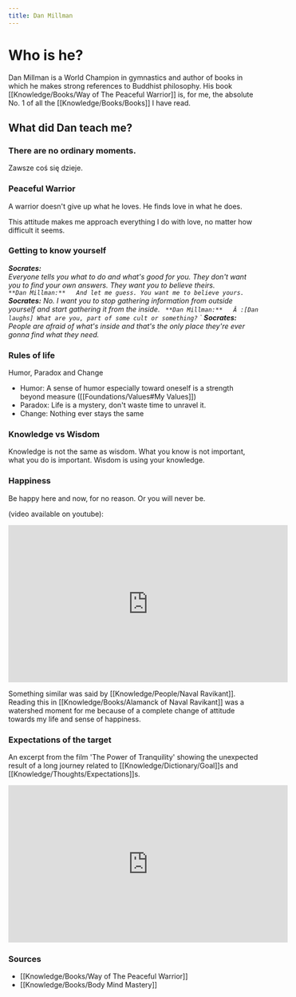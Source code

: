 ```yaml
---
title: Dan Millman
---
```


# Who is he?
Dan Millman is a World Champion in gymnastics and author of books in which he makes strong references to Buddhist philosophy. His book [[Knowledge/Books/Way of The Peaceful Warrior]] is, for me, the absolute No. 1 of all the [[Knowledge/Books/Books]] I have read.

## What did Dan teach me?

### There are no ordinary moments.
Zawsze coś się dzieje. 

### Peaceful Warrior
A warrior doesn't give up what he loves. He finds love in what he does.

This attitude makes me approach everything I do with love, no matter how difficult it seems.

### Getting to know yourself

***Socrates:**  
Everyone tells you what to do and what's good for you. They don't want you to find your own answers. They want you to believe theirs.  
`
**Dan Millman:**  
And let me guess. You want me to believe yours.  
`
**Socrates:**
No. I want you to stop gathering information from outside yourself and start gathering it from the inside.
`
**Dan Millman:**  
Â :[Dan laughs] What are you, part of some cult or something?`
`
**Socrates:**  
People are afraid of what's inside and that's the only place they're ever gonna find what they need.*


### Rules of life
Humor, Paradox and Change

- Humor: A sense of humor especially toward oneself is a strength beyond measure ([[Foundations/Values#My Values]])
- Paradox: Life is a mystery, don't waste time to unravel it.
- Change: Nothing ever stays the same

### Knowledge vs Wisdom
Knowledge is not the same as wisdom. What you know is not important, what you do is important. Wisdom is using your knowledge.

### Happiness
Be happy here and now, for no reason. Or you will never be.

(video available on youtube):
<iframe width="560" height="315" src="https://www.youtube.com/embed/anFzcVb7mR8?start=26" title="YouTube video player" frameborder="0" allow="accelerometer; autoplay; clipboard-write; encrypted-media; gyroscope; picture-in-picture" allowfullscreen></iframe>

Something similar was said by [[Knowledge/People/Naval Ravikant]]. Reading this in [[Knowledge/Books/Alamanck of Naval Ravikant]] was a watershed moment for me because of a complete change of attitude towards my life and sense of happiness.

### Expectations of the target
An excerpt from the film 'The Power of Tranquility' showing the unexpected result of a long journey related to [[Knowledge/Dictionary/Goal]]s and [[Knowledge/Thoughts/Expectations]]s.

<iframe width="560" height="315" src="https://www.youtube.com/embed/wdKzBrzl_i8" title="YouTube video player" frameborder="0" allow="accelerometer; autoplay; clipboard-write; encrypted-media; gyroscope; picture-in-picture" allowfullscreen></iframe>

### Sources
- [[Knowledge/Books/Way of The Peaceful Warrior]]
- [[Knowledge/Books/Body Mind Mastery]]